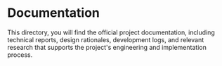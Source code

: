 # Documentation
This directory, you will find the official project documentation, including technical reports, design rationales, development logs, and relevant research that supports the project's engineering and implementation process.
 
